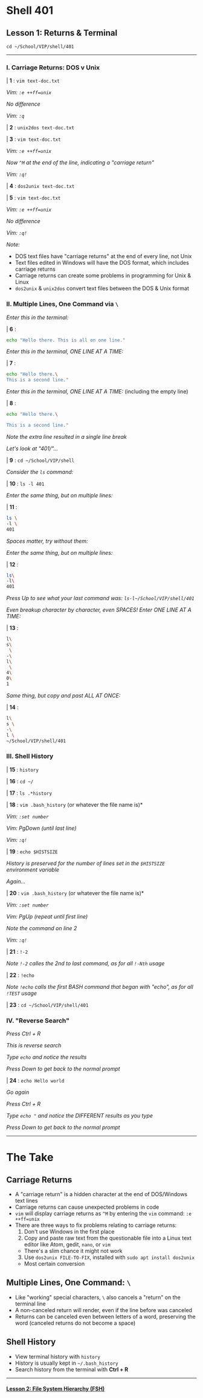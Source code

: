 # Shell 401
## Lesson 1: Returns & Terminal

`cd ~/School/VIP/shell/401`

___

### I. Carriage Returns: DOS v Unix

| **1** : `vim text-doc.txt`

*Vim: `:e ++ff=unix`*

*No difference*

*Vim: `:q`*

| **2** : `unix2dos text-doc.txt`

| **3** : `vim text-doc.txt`

*Vim: `:e ++ff=unix`*

*Now `^M` at the end of the line, indicating a "carriage return"*

*Vim: `:q!`*

| **4** : `dos2unix text-doc.txt`

| **5** : `vim text-doc.txt`

*Vim: `:e ++ff=unix`*

*No difference*

*Vim: `:q!`*

*Note:*
- DOS text files have "carriage returns" at the end of every line, not Unix
- Text files edited in Windows will have the DOS format, which includes carriage returns
- Carriage returns can create some problems in programming for Unix & Linux
- `dos2unix` & `unix2dos` convert text files between the DOS & Unix format

### II. Multiple Lines, One Command via `\`

*Enter this in the terminal:*

| **6** :
```sh
echo "Hello there. This is all on one line."
```

*Enter this in the terminal, ONE LINE AT A TIME:*

| **7** :
```sh
echo "Hello there.\
This is a second line."
```

*Enter this in the terminal, ONE LINE AT A TIME:* (including the empty line)

| **8** :
```sh
echo "Hello there.\

This is a second line."
```

*Note the extra line resulted in a single line break*

*Let's look at "401/"...*

| **9** : `cd ~/School/VIP/shell`

*Consider the `ls` command:*

| **10** : `ls -l 401`

*Enter the same thing, but on multiple lines:*

| **11** :
```sh
ls \
-l \
401
```

*Spaces matter, try without them:*

*Enter the same thing, but on multiple lines:*

| **12** :
```sh
ls\
-l\
401
```

*Press Up to see what your last command was: `ls-l~/School/VIP/shell/401`*

*Even breakup character by character, even SPACES! Enter ONE LINE AT A TIME:*

| **13** :
```sh
l\
s\
 \
-\
l\
 \
4\
0\
1
```

*Same thing, but copy and past ALL AT ONCE:*

| **14** :
```sh
l\
s \
-\
l \
~/School/VIP/shell/401
```

### III. Shell History

| **15** : `history`

| **16** : `cd ~/`

| **17** : `ls .*history`

| **18** : `vim .bash_history` (or whatever the file name is)*

*Vim: `:set number`*

*Vim: PgDown (until last line)*

*Vim: `:q!`*

| **19** : `echo $HISTSIZE`

*History is preserved for the number of lines set in the `$HISTSIZE` environment variable*

*Again...*

| **20** : `vim .bash_history` (or whatever the file name is)*

*Vim: `:set number`*

*Vim: PgUp (repeat until first line)*

*Note the command on line 2*

*Vim: `:q!`*

| **21** : `!-2`

*Note `!-2` calles the 2nd to last command, as for all `!-Nth` usage*

| **22** : `!echo`

*Note `!echo` calls the first BASH command that began with "echo", as for all `!TEST` usage*

| **23** : `cd ~/School/VIP/shell/401`


### IV. "Reverse Search"

*Press Ctrl + R*

*This is reverse search*

*Type `echo` and notice the results*

*Press Down to get back to the normal prompt*

| **24** : `echo Hello world`

*Go again*

*Press Ctrl + R*

*Type `echo "` and notice the DIFFERENT results as you type*

*Press Down to get back to the normal prompt*

___

# The Take

## Carriage Returns
- A "carriage return" is a hidden character at the end of DOS/Windows text lines
- Carriage returns can cause unexpected problems in code
- `vim` will display carriage returns as `^M` by entering the `vim` command: `:e ++ff=unix`
- There are three ways to fix problems relating to carriage returns:
  1. Don't use Windows in the first place
  2. Copy and paste raw text from the questionable file into a Linux text editor like Atom, gedit, `nano`, or `vim`
    - There's a slim chance it might not work
  3. Use `dos2unix FILE-TO-FIX`, installed with `sudo apt install dos2unix`
    - Most certain conversion

## Multiple Lines, One Command: `\`
- Like "working" special characters, `\` also cancels a "return" on the terminal line
- A non-canceled return will render, even if the line before was canceled
- Returns can be canceled even between letters of a word, preserving the word (canceled returns do not become a space)

## Shell History
- View terminal history with `history`
- History is usually kept in `~/.bash_history`
- Search history from the terminal with **Ctrl + R**

___

#### [Lesson 2: File System Hierarchy (FSH)](https://github.com/inkVerb/vip/blob/master/401-shell/Lesson-02.md)

